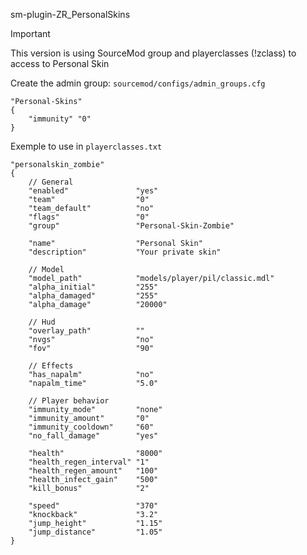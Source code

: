 sm-plugin-ZR_PersonalSkins
> [!IMPORTANT]
> This version is using SourceMod group and playerclasses (!zclass) to access to Personal Skin

Create the admin group: `sourcemod/configs/admin_groups.cfg`
```
"Personal-Skins"
{
    "immunity" "0"
}
```
Exemple to use in `playerclasses.txt`
```
"personalskin_zombie"
{
    // General
    "enabled"               "yes"
    "team"                  "0"
    "team_default"          "no"
    "flags"                 "0"
    "group"                 "Personal-Skin-Zombie"
    
    "name"                  "Personal Skin"
    "description"           "Your private skin"
    
    // Model
    "model_path"            "models/player/pil/classic.mdl"
    "alpha_initial"         "255"
    "alpha_damaged"         "255"
    "alpha_damage"          "20000"
    
    // Hud
    "overlay_path"          ""
    "nvgs"                  "no"
    "fov"                   "90"
    
    // Effects
    "has_napalm"            "no"
    "napalm_time"           "5.0"
    
    // Player behavior
    "immunity_mode"         "none"
    "immunity_amount"       "0"
    "immunity_cooldown"     "60"
    "no_fall_damage"        "yes"
    
    "health"                "8000"
    "health_regen_interval" "1"
    "health_regen_amount"   "100"
    "health_infect_gain"    "500"
    "kill_bonus"            "2"
    
    "speed"                 "370"
    "knockback"             "3.2"
    "jump_height"           "1.15"
    "jump_distance"         "1.05"
}
```